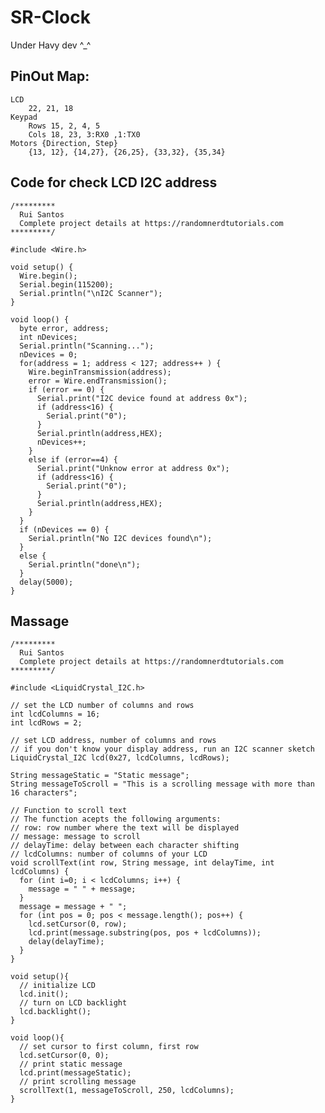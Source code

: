 # SR-Clock
Under Havy dev ^_^
## PinOut Map:
    LCD
        22, 21, 18
    Keypad 
        Rows 15, 2, 4, 5
        Cols 18, 23, 3:RX0 ,1:TX0 
    Motors {Direction, Step}
        {13, 12}, {14,27}, {26,25}, {33,32}, {35,34}


## Code for check LCD I2C address 
    /*********
      Rui Santos
      Complete project details at https://randomnerdtutorials.com  
    *********/

    #include <Wire.h>
     
    void setup() {
      Wire.begin();
      Serial.begin(115200);
      Serial.println("\nI2C Scanner");
    }
     
    void loop() {
      byte error, address;
      int nDevices;
      Serial.println("Scanning...");
      nDevices = 0;
      for(address = 1; address < 127; address++ ) {
        Wire.beginTransmission(address);
        error = Wire.endTransmission();
        if (error == 0) {
          Serial.print("I2C device found at address 0x");
          if (address<16) {
            Serial.print("0");
          }
          Serial.println(address,HEX);
          nDevices++;
        }
        else if (error==4) {
          Serial.print("Unknow error at address 0x");
          if (address<16) {
            Serial.print("0");
          }
          Serial.println(address,HEX);
        }    
      }
      if (nDevices == 0) {
        Serial.println("No I2C devices found\n");
      }
      else {
        Serial.println("done\n");
      }
      delay(5000);          
    }


## Massage 
    /*********
      Rui Santos
      Complete project details at https://randomnerdtutorials.com  
    *********/

    #include <LiquidCrystal_I2C.h>

    // set the LCD number of columns and rows
    int lcdColumns = 16;
    int lcdRows = 2;

    // set LCD address, number of columns and rows
    // if you don't know your display address, run an I2C scanner sketch
    LiquidCrystal_I2C lcd(0x27, lcdColumns, lcdRows);  

    String messageStatic = "Static message";
    String messageToScroll = "This is a scrolling message with more than 16 characters";

    // Function to scroll text
    // The function acepts the following arguments:
    // row: row number where the text will be displayed
    // message: message to scroll
    // delayTime: delay between each character shifting
    // lcdColumns: number of columns of your LCD
    void scrollText(int row, String message, int delayTime, int lcdColumns) {
      for (int i=0; i < lcdColumns; i++) {
        message = " " + message;  
      } 
      message = message + " "; 
      for (int pos = 0; pos < message.length(); pos++) {
        lcd.setCursor(0, row);
        lcd.print(message.substring(pos, pos + lcdColumns));
        delay(delayTime);
      }
    }

    void setup(){
      // initialize LCD
      lcd.init();
      // turn on LCD backlight                      
      lcd.backlight();
    }

    void loop(){
      // set cursor to first column, first row
      lcd.setCursor(0, 0);
      // print static message
      lcd.print(messageStatic);
      // print scrolling message
      scrollText(1, messageToScroll, 250, lcdColumns);
    }

